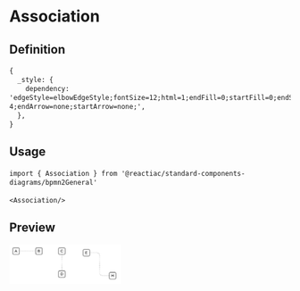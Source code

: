 # Association

## Definition

```
{
  _style: { 
    dependency: 'edgeStyle=elbowEdgeStyle;fontSize=12;html=1;endFill=0;startFill=0;endSize=6;startSize=6;dashed=1;dashPattern=1 4;endArrow=none;startArrow=none;',
  },
}
```

## Usage

```
import { Association } from '@reactiac/standard-components-diagrams/bpmn2General'

<Association/>
```

## Preview

<img src="./association.png" width="200"/>
